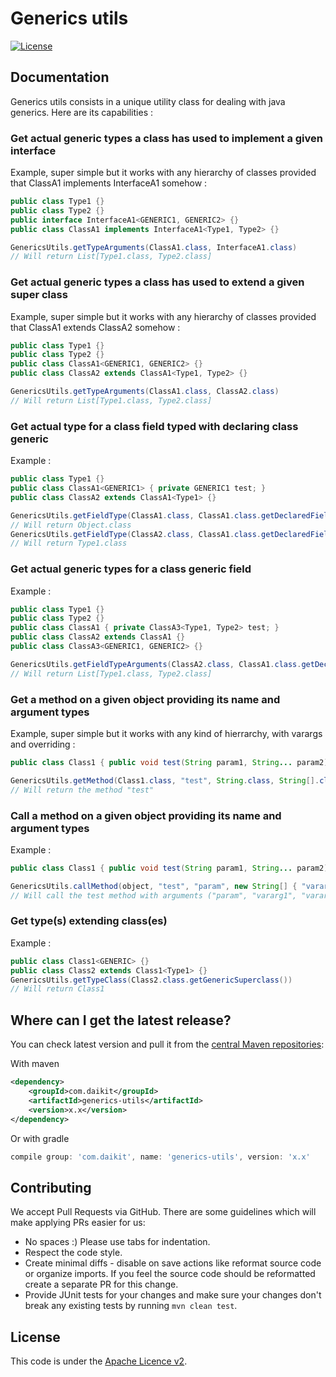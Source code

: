 # Generics utils

[![License](http://img.shields.io/:license-apache-blue.svg)](http://www.apache.org/licenses/LICENSE-2.0.html)

## Documentation

Generics utils consists in a unique utility class for dealing with java generics. Here are its capabilities :

### Get actual generic types a class has used to implement a given interface

Example, super simple but it works with any hierarchy of classes provided that ClassA1 implements InterfaceA1 somehow :
```java
public class Type1 {}
public class Type2 {}
public interface InterfaceA1<GENERIC1, GENERIC2> {}
public class ClassA1 implements InterfaceA1<Type1, Type2> {}

GenericsUtils.getTypeArguments(ClassA1.class, InterfaceA1.class) 
// Will return List[Type1.class, Type2.class]
```

### Get actual generic types a class has used to extend a given super class

Example, super simple but it works with any hierarchy of classes provided that ClassA1 extends ClassA2 somehow :
```java
public class Type1 {}
public class Type2 {}
public class ClassA1<GENERIC1, GENERIC2> {}
public class ClassA2 extends ClassA1<Type1, Type2> {}

GenericsUtils.getTypeArguments(ClassA1.class, ClassA2.class) 
// Will return List[Type1.class, Type2.class]
```

### Get actual type for a class field typed with declaring class generic

Example :

```java
public class Type1 {}
public class ClassA1<GENERIC1> { private GENERIC1 test; }
public class ClassA2 extends ClassA1<Type1> {}

GenericsUtils.getFieldType(ClassA1.class, ClassA1.class.getDeclaredField("test")) 
// Will return Object.class
GenericsUtils.getFieldType(ClassA2.class, ClassA1.class.getDeclaredField("test")) 
// Will return Type1.class
```

### Get actual generic types for a class generic field

Example :

```java
public class Type1 {}
public class Type2 {}
public class ClassA1 { private ClassA3<Type1, Type2> test; }
public class ClassA2 extends ClassA1 {}
public class ClassA3<GENERIC1, GENERIC2> {}

GenericsUtils.getFieldTypeArguments(ClassA2.class, ClassA1.class.getDeclaredField("test")) 
// Will return List[Type1.class, Type2.class]
```

### Get a method on a given object providing its name and argument types

Example, super simple but it works with any kind of hierrarchy, with varargs and overriding :

```java
public class Class1 { public void test(String param1, String... param2) }

GenericsUtils.getMethod(Class1.class, "test", String.class, String[].class) 
// Will return the method "test"
```

### Call a method on a given object providing its name and argument types

Example :

```java
public class Class1 { public void test(String param1, String... param2) }

GenericsUtils.callMethod(object, "test", "param", new String[] { "vararg1", "vararg2" }) 
// Will call the test method with arguments ("param", "vararg1", "vararg2")
```

### Get type(s) extending class(es)

Example :

```java
public class Class1<GENERIC> {}
public class Class2 extends Class1<Type1> {}
GenericsUtils.getTypeClass(Class2.class.getGenericSuperclass())
// Will return Class1
```

## Where can I get the latest release?

You can check latest version and pull it from the [central Maven repositories](https://mvnrepository.com/artifact/com.daikit/generics-utils):

With maven

```xml
<dependency>
    <groupId>com.daikit</groupId>
    <artifactId>generics-utils</artifactId>
    <version>x.x</version>
</dependency>
```

Or with gradle 

```gradle
compile group: 'com.daikit', name: 'generics-utils', version: 'x.x'
```

## Contributing

We accept Pull Requests via GitHub. There are some guidelines which will make applying PRs easier for us:
+ No spaces :) Please use tabs for indentation.
+ Respect the code style.
+ Create minimal diffs - disable on save actions like reformat source code or organize imports. If you feel the source code should be reformatted create a separate PR for this change.
+ Provide JUnit tests for your changes and make sure your changes don't break any existing tests by running ```mvn clean test```.

## License

This code is under the [Apache Licence v2](https://www.apache.org/licenses/LICENSE-2.0).